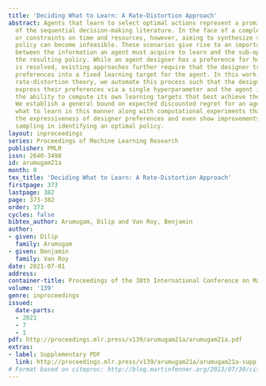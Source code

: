 ```yaml
---
title: 'Deciding What to Learn: A Rate-Distortion Approach'
abstract: Agents that learn to select optimal actions represent a prominent focus
  of the sequential decision-making literature. In the face of a complex environment
  or constraints on time and resources, however, aiming to synthesize such an optimal
  policy can become infeasible. These scenarios give rise to an important trade-off
  between the information an agent must acquire to learn and the sub-optimality of
  the resulting policy. While an agent designer has a preference for how this trade-off
  is resolved, existing approaches further require that the designer translate these
  preferences into a fixed learning target for the agent. In this work, leveraging
  rate-distortion theory, we automate this process such that the designer need only
  express their preferences via a single hyperparameter and the agent is endowed with
  the ability to compute its own learning targets that best achieve the desired trade-off.
  We establish a general bound on expected discounted regret for an agent that decides
  what to learn in this manner along with computational experiments that illustrate
  the expressiveness of designer preferences and even show improvements over Thompson
  sampling in identifying an optimal policy.
layout: inproceedings
series: Proceedings of Machine Learning Research
publisher: PMLR
issn: 2640-3498
id: arumugam21a
month: 0
tex_title: 'Deciding What to Learn: A Rate-Distortion Approach'
firstpage: 373
lastpage: 382
page: 373-382
order: 373
cycles: false
bibtex_author: Arumugam, Dilip and Van Roy, Benjamin
author:
- given: Dilip
  family: Arumugam
- given: Benjamin
  family: Van Roy
date: 2021-07-01
address:
container-title: Proceedings of the 38th International Conference on Machine Learning
volume: '139'
genre: inproceedings
issued:
  date-parts:
  - 2021
  - 7
  - 1
pdf: http://proceedings.mlr.press/v139/arumugam21a/arumugam21a.pdf
extras:
- label: Supplementary PDF
  link: http://proceedings.mlr.press/v139/arumugam21a/arumugam21a-supp.pdf
# Format based on citeproc: http://blog.martinfenner.org/2013/07/30/citeproc-yaml-for-bibliographies/
---
```


